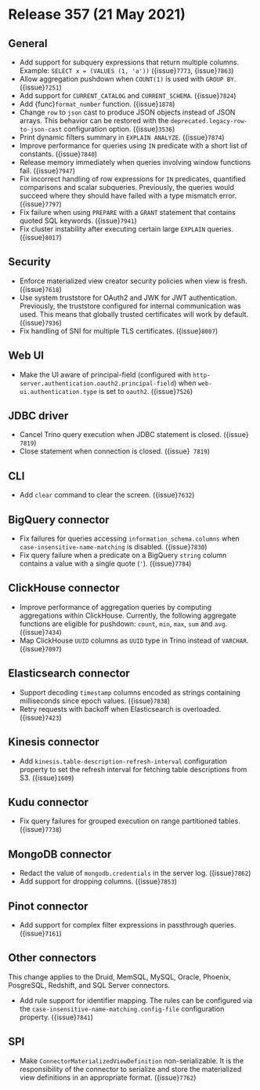 # Release 357 (21 May 2021)

## General

* Add support for subquery expressions that return multiple columns.
  Example: `SELECT x = (VALUES (1, 'a'))` ({issue}`7773`, {issue}`7863`)
* Allow aggregation pushdown when `COUNT(1)` is used with `GROUP BY`. ({issue}`7251`)
* Add support for `CURRENT_CATALOG` and `CURRENT_SCHEMA`. ({issue}`7824`)
* Add {func}`format_number` function. ({issue}`1878`)
* Change `row` to `json` cast to produce JSON objects instead of JSON arrays. This behavior can be restored 
  with the `deprecated.legacy-row-to-json-cast` configuration option. ({issue}`3536`)
* Print dynamic filters summary in `EXPLAIN ANALYZE`. ({issue}`7874`)
* Improve performance for queries using `IN` predicate with a short list of constants. ({issue}`7840`)
* Release memory immediately when queries involving window functions fail. ({issue}`7947`)
* Fix incorrect handling of row expressions for `IN` predicates, quantified comparisons and scalar subqueries. Previously,
  the queries would succeed where they should have failed with a type mismatch error. ({issue}`7797`)
* Fix failure when using `PREPARE` with a `GRANT` statement that contains quoted SQL keywords. ({issue}`7941`)
* Fix cluster instability after executing certain large `EXPLAIN` queries. ({issue}`8017`)

## Security

* Enforce materialized view creator security policies when view is fresh. ({issue}`7618`)
* Use system truststore for OAuth2 and JWK for JWT authentication. Previously, the truststore 
  configured for internal communication was used. This means that globally trusted certificates 
  will work by default. ({issue}`7936`)
* Fix handling of SNI for multiple TLS certificates. ({issue}`8007`)

## Web UI

* Make the UI aware of principal-field (configured with `http-server.authentication.oauth2.principal-field`) when 
  `web-ui.authentication.type` is set to `oauth2`. ({issue}`7526`)

## JDBC driver

* Cancel Trino query execution when JDBC statement is closed. ({issue}` 7819`) 
* Close statement when connection is closed. ({issue}` 7819`)
             
## CLI

* Add `clear` command to clear the screen. ({issue}`7632`)

## BigQuery connector

* Fix failures for queries accessing `information_schema.columns` when `case-insensitive-name-matching` is disabled. ({issue}`7830`)
* Fix query failure when a predicate on a BigQuery `string` column contains a value with a single quote (`'`). ({issue}`7784`)

## ClickHouse connector

* Improve performance of aggregation queries by computing aggregations within ClickHouse. Currently, the following aggregate functions 
  are eligible for pushdown: `count`,  `min`, `max`, `sum` and `avg`. ({issue}`7434`)
* Map ClickHouse `UUID` columns as `UUID` type in Trino instead of `VARCHAR`. ({issue}`7097`)

## Elasticsearch connector

* Support decoding `timestamp` columns encoded as strings containing milliseconds since epoch values. ({issue}`7838`)
* Retry requests with backoff when Elasticsearch is overloaded. ({issue}`7423`)

## Kinesis connector

* Add `kinesis.table-description-refresh-interval` configuration property to set the
  refresh interval for fetching table descriptions from S3. ({issue}`1609`)

## Kudu connector

* Fix query failures for grouped execution on range partitioned tables. ({issue}`7738`)

## MongoDB connector

* Redact the value of `mongodb.credentials` in the server log. ({issue}`7862`)
* Add support for dropping columns. ({issue}`7853`)

## Pinot connector
                                
* Add support for complex filter expressions in passthrough queries. ({issue}`7161`)

## Other connectors

This change applies to the Druid, MemSQL, MySQL, Oracle, Phoenix, PosgreSQL, Redshift, and SQL Server connectors.
* Add rule support for identifier mapping. The rules can be configured via the
`case-insensitive-name-matching.config-file` configuration property. ({issue}`7841`)

## SPI

* Make `ConnectorMaterializedViewDefinition` non-serializable. It is the responsibility of the connector to serialize 
  and store the materialized view definitions in an appropriate format. ({issue}`7762`)
